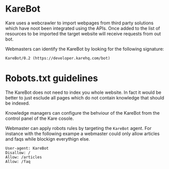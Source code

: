 # KareBot

Kare uses a webcrawler to import webpages from third party solutions which have noot been integrated using the APIs. 
Once added to the list of resources to be imported the target website will receive requests from out bot.


Webmasters can identify the KareBot by looking for the following signature: 

```KareBot/0.2 (https://developer.karehq.com/bot)```


# Robots.txt guidelines

The KareBot does not need to index you whole website. In fact it would be better to just esclude all pages which do not
contain knowledge that should be indexed.


Knowledge managers can configure the behviour of the KareBot from the control panel of the Kare cosole. 


Webmaster can apply robots rules by targeting the `KareBot` agent. For instance with the following exampe a webmaster could only allow articles and faqs while blockign everythign else. 

```
User-agent: KareBot
Disallow: /
Allow: /articles
Allow: /faq
```
